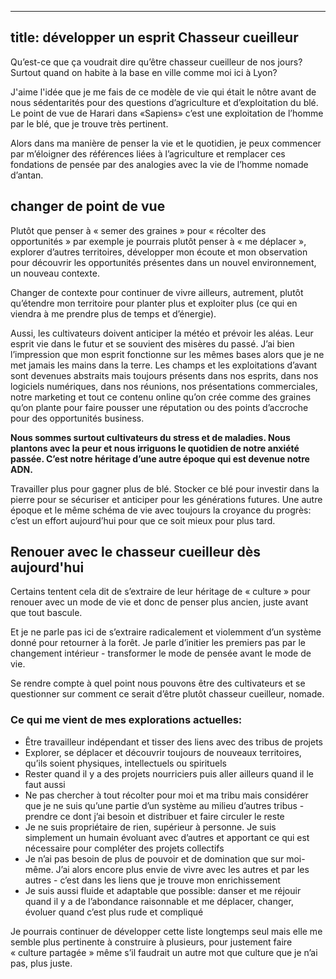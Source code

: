 
---
title: développer un esprit Chasseur cueilleur
---

Qu’est-ce que ça voudrait dire qu’être chasseur cueilleur de nos jours? Surtout quand on habite à la base en ville comme moi ici à Lyon?

J'aime l'idée que je me fais de ce modèle de vie qui était le nôtre avant de nous sédentarités pour des questions d’agriculture et d’exploitation du blé. Le point de vue de Harari dans «Sapiens» c’est une exploitation de l’homme par le blé, que je trouve très pertinent.

Alors dans ma manière de penser la vie et le quotidien, je peux commencer par m’éloigner des références liées à l’agriculture et remplacer ces fondations de pensée par des analogies avec la vie de l’homme nomade d’antan.

## changer de point de vue

Plutôt que penser à « semer des graines » pour « récolter des opportunités » par exemple je pourrais plutôt penser à « me déplacer », explorer d’autres territoires, développer mon écoute et mon observation pour découvrir les opportunités présentes dans un nouvel environnement, un nouveau contexte.

Changer de contexte pour continuer de vivre ailleurs, autrement, plutôt qu’étendre mon territoire pour planter plus et exploiter plus (ce qui en viendra à me prendre plus de temps et d’énergie).

Aussi, les cultivateurs doivent anticiper la météo et prévoir les aléas. Leur esprit vie dans le futur et se souvient des misères du passé. J’ai bien l’impression que mon esprit fonctionne sur les mêmes bases alors que je ne met jamais les mains dans la terre. Les champs et les exploitations d’avant sont devenues abstraits mais toujours présents dans nos esprits, dans nos logiciels numériques, dans nos réunions, nos présentations commerciales, notre marketing et tout ce contenu online qu’on crée comme des graines qu’on plante pour faire pousser une réputation ou des points d’accroche pour des opportunités business.

**Nous sommes surtout cultivateurs du stress et de maladies. Nous plantons avec la peur et nous irriguons le quotidien de notre anxiété passée. C’est notre héritage d’une autre époque qui est devenue notre ADN.**

Travailler plus pour gagner plus de blé. Stocker ce blé pour investir dans la pierre pour se sécuriser et anticiper pour les générations futures. Une autre époque et le même schéma de vie avec toujours la croyance du progrès: c’est un effort aujourd’hui pour que ce soit mieux pour plus tard.

## Renouer avec le chasseur cueilleur dès aujourd'hui

Certains tentent cela dit de s’extraire de leur héritage de « culture » pour renouer avec un mode de vie et donc de penser plus ancien, juste avant que tout bascule.
 
Et je ne parle pas ici de s’extraire radicalement et violemment d’un système donné pour retourner à la forêt. Je parle d’initier les premiers pas par le changement intérieur - transformer le mode de pensée avant le mode de vie.  

Se rendre compte à quel point nous pouvons être des cultivateurs et se questionner sur comment ce serait d’être plutôt chasseur cueilleur, nomade.  

### Ce qui me vient de mes explorations actuelles:

- Être travailleur indépendant et tisser des liens avec des tribus de projets
- Explorer, se déplacer et découvrir toujours de nouveaux territoires, qu’ils soient physiques, intellectuels ou spirituels
- Rester quand il y a des projets nourriciers puis aller ailleurs quand il le faut aussi
- Ne pas chercher à tout récolter pour moi et ma tribu mais considérer que je ne suis qu’une partie d’un système au milieu d’autres tribus - prendre ce dont j’ai besoin et distribuer et faire circuler le reste
- Je ne suis propriétaire de rien, supérieur à personne. Je suis simplement un humain évoluant avec d’autres et apportant ce qui est nécessaire pour compléter des projets collectifs
- Je n’ai pas besoin de plus de pouvoir et de domination que sur moi-même. J’ai alors encore plus envie de vivre avec les autres et par les autres - c’est dans les liens que je trouve mon enrichissement
- Je suis aussi fluide et adaptable que possible: danser et me réjouir quand il y a de l’abondance raisonnable et me déplacer, changer, évoluer quand c’est plus rude et compliqué

Je pourrais continuer de développer cette liste longtemps seul mais elle me semble plus pertinente à construire à plusieurs, pour justement faire « culture partagée » même s’il faudrait un autre mot que culture que je n’ai pas, plus juste.